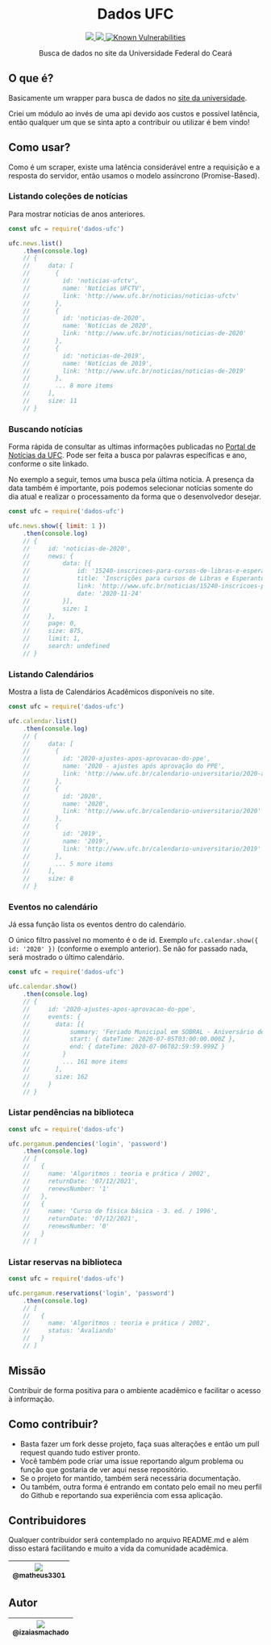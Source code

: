 <h1 align="center">Dados UFC</h1>

<p align="center">
  <a href="https://npm-stat.com/charts.html?package=dados-ufc">
    <img src="https://img.shields.io/npm/dm/dados-ufc.svg">
  </a>
  <a href="https://www.npmjs.com/package/dados-ufc">
    <img src="https://badge.fury.io/js/dados-ufc.svg">
  </a>
  <a href="https://snyk.io/test/github/izaiasmachado/dados-ufc">
    <img src="https://snyk.io/test/github/izaiasmachado/dados-ufc/badge.svg" alt="Known Vulnerabilities" data-canonical-src="https://snyk.io/test/github/izaiasmachado/dados-ufc" style="max-width:100%;">
  </a>
</p>

<p align="center">
  Busca de dados no site da Universidade Federal do Ceará
</p>

## O que é?
Basicamente um wrapper para busca de dados no [site da universidade](http://ufc.br).

Criei um módulo ao invés de uma api devido aos custos e possível latência, então qualquer um que se sinta apto a contribuir ou utilizar é bem vindo!

## Como usar?
Como é um scraper, existe uma latência considerável entre a requisição e a resposta do servidor, então usamos o modelo assíncrono (Promise-Based).

### Listando coleções de notícias
Para mostrar notícias de anos anteriores.
```js
const ufc = require('dados-ufc')

ufc.news.list()
    .then(console.log)
    // {
    //     data: [
    //       {
    //         id: 'noticias-ufctv',
    //         name: 'Notícias UFCTV',
    //         link: 'http://www.ufc.br/noticias/noticias-ufctv'
    //       },
    //       {
    //         id: 'noticias-de-2020',
    //         name: 'Notícias de 2020',
    //         link: 'http://www.ufc.br/noticias/noticias-de-2020'
    //       },
    //       {
    //         id: 'noticias-de-2019',
    //         name: 'Notícias de 2019',
    //         link: 'http://www.ufc.br/noticias/noticias-de-2019'
    //       },
    //       ... 8 more items
    //     ],
    //     size: 11
    // }
```

### Buscando notícias
Forma rápida de consultar as ultimas informações publicadas no [Portal de Notícias da UFC](http://www.ufc.br/noticias). Pode ser feita a busca por palavras específicas e ano, conforme o site linkado.

No exemplo a seguir, temos uma busca pela última notícia. A presença da data também é importante, pois podemos selecionar notícias somente do dia atual e realizar o processamento da forma que o desenvolvedor desejar.
```js
const ufc = require('dados-ufc')

ufc.news.show({ limit: 1 })
    .then(console.log)
    // {
    //     id: 'noticias-de-2020',
    //     news: {
    //         data: [{
    //             id: '15240-inscricoes-para-cursos-de-libras-e-esperanto-seguem-ate-esta-quarta-feira-25-exclusivamente-pela-internet',
    //             title: 'Inscrições para cursos de Libras e Esperanto seguem até esta quarta-feira (25) exclusivamente pela Internet',
    //             link: 'http://www.ufc.br/noticias/15240-inscricoes-para-cursos-de-libras-e-esperanto-seguem-ate-esta-quarta-feira-25-exclusivamente-pela-internet',
    //             date: '2020-11-24'
    //         }],
    //         size: 1
    //     },
    //     page: 0,
    //     size: 875,
    //     limit: 1,
    //     search: undefined
    // }
```

### Listando Calendários
Mostra a lista de Calendários Acadêmicos disponíveis no site.
```js
const ufc = require('dados-ufc')

ufc.calendar.list()
    .then(console.log)
    // {
    //     data: [
    //       {
    //         id: '2020-ajustes-apos-aprovacao-do-ppe',
    //         name: '2020 - ajustes após aprovação do PPE',
    //         link: 'http://www.ufc.br/calendario-universitario/2020-ajustes-apos-aprovacao-do-ppe'
    //       },
    //       {
    //         id: '2020',
    //         name: '2020',
    //         link: 'http://www.ufc.br/calendario-universitario/2020'
    //       },
    //       {
    //         id: '2019',
    //         name: '2019',
    //         link: 'http://www.ufc.br/calendario-universitario/2019'
    //       },
    //       ... 5 more items
    //     ],
    //     size: 8
    // }
```


### Eventos no calendário
Já essa função lista os eventos dentro do calendário.

O único filtro passível no momento é o de id. Exemplo `ufc.calendar.show({ id: '2020' })` (conforme o exemplo anterior). Se não for passado nada, será mostrado o último calendário.
```js
const ufc = require('dados-ufc')

ufc.calendar.show()
    .then(console.log)
    // {  
    //     id: '2020-ajustes-apos-aprovacao-do-ppe',
    //     events: {
    //       data: [{
    //           summary: 'Feriado Municipal em SOBRAL - Aniversário de Sobral',
    //           start: { dateTime: 2020-07-05T03:00:00.000Z },
    //           end: { dateTime: 2020-07-06T02:59:59.999Z }
    //         }
    //         ... 161 more items
    //       ],
    //       size: 162
    //     }
    // }
```

### Listar pendências na biblioteca
```js
const ufc = require('dados-ufc')

ufc.pergamum.pendencies('login', 'password')
    .then(console.log)
    // [
    //   {
    //     name: 'Algoritmos : teoria e prática / 2002',
    //     returnDate: '07/12/2021',
    //     renewsNumber: '1'
    //   },
    //   {
    //     name: 'Curso de física básica - 3. ed. / 1996',
    //     returnDate: '07/12/2021',
    //     renewsNumber: '0'
    //   }
    // ]

```

### Listar reservas na biblioteca
```js
const ufc = require('dados-ufc')

ufc.pergamum.reservations('login', 'password')
    .then(console.log)
    // [
    //   {
    //     name: 'Algoritmos : teoria e prática / 2002',
    //     status: 'Avaliando'
    //   }
    // ]
```

## Missão
Contribuir de forma positiva para o ambiente acadêmico e facilitar o acesso à informação.

## Como contribuir?
 - Basta fazer um fork desse projeto, faça suas alterações e então um pull request quando tudo estiver pronto.
 - Você também pode criar uma issue reportando algum problema ou função que gostaria de ver aqui nesse repositório.
 - Se o projeto for mantido, também será necessária documentação.
 - Ou também, outra forma é entrando em contato pelo email no meu perfil do Github e reportando sua experiência com essa aplicação.

## Contribuidores
Qualquer contribuidor será contemplado no arquivo README.md e além disso estará facilitando e muito a vida da comunidade acadêmica.


| [<img src="https://avatars1.githubusercontent.com/u/47263002?s=115&u=b023cb850aece85c91b28786cb6608cbded86065&v=4"><br><sub>@matheus3301</sub>](https://github.com/matheus3301) |
| :---: |

## Autor

| [<img src="https://avatars1.githubusercontent.com/u/47287096?s=115&u=90cfa870096b9740b7396f9bbe4c34f1a7007055&v=4"><br><sub>@izaiasmachado</sub>](https://github.com/izaiasmachado) |
| :---: |
